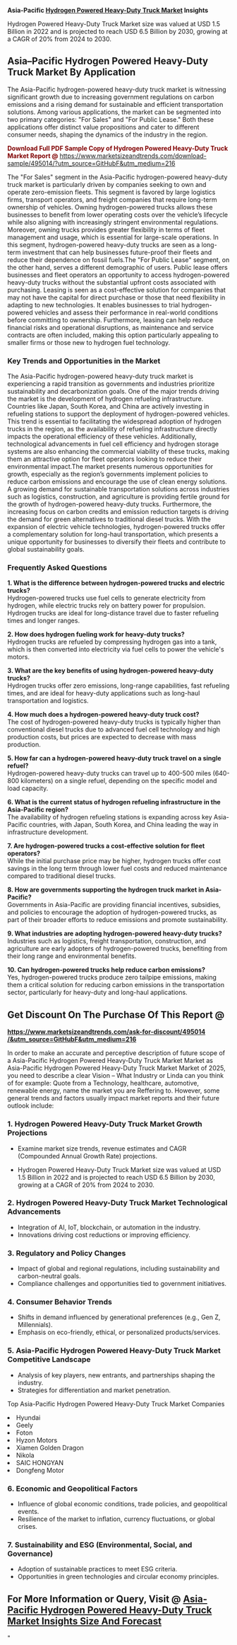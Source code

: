 <p><strong>Asia-Pacific&nbsp;<a href=""https://www.marketsizeandtrends.com/download-sample/495014/&amp;utm_source=GitHubF&amp;utm_medium=216"">Hydrogen Powered Heavy-Duty Truck Market</a> Insights</strong></p><p>Hydrogen Powered Heavy-Duty Truck Market size was valued at USD 1.5 Billion in 2022 and is projected to reach USD 6.5 Billion by 2030, growing at a CAGR of 20% from 2024 to 2030.</p><p><h2>Asia–Pacific Hydrogen Powered Heavy-Duty Truck Market By Application</h2><p>The Asia-Pacific hydrogen-powered heavy-duty truck market is witnessing significant growth due to increasing government regulations on carbon emissions and a rising demand for sustainable and efficient transportation solutions. Among various applications, the market can be segmented into two primary categories: "For Sales" and "For Public Lease." Both these applications offer distinct value propositions and cater to different consumer needs, shaping the dynamics of the industry in the region. <p><strong><span style="color: #800000;">Download Full PDF Sample Copy of Hydrogen Powered Heavy-Duty Truck Market Report @</span>&nbsp;</strong><a href="https://www.marketsizeandtrends.com/download-sample/495014/?utm_source=GitHubF&amp;utm_medium=216" target="_blank">https://www.marketsizeandtrends.com/download-sample/495014/?utm_source=GitHubF&amp;utm_medium=216</a></p>The "For Sales" segment in the Asia-Pacific hydrogen-powered heavy-duty truck market is particularly driven by companies seeking to own and operate zero-emission fleets. This segment is favored by large logistics firms, transport operators, and freight companies that require long-term ownership of vehicles. Owning hydrogen-powered trucks allows these businesses to benefit from lower operating costs over the vehicle’s lifecycle while also aligning with increasingly stringent environmental regulations. Moreover, owning trucks provides greater flexibility in terms of fleet management and usage, which is essential for large-scale operations. In this segment, hydrogen-powered heavy-duty trucks are seen as a long-term investment that can help businesses future-proof their fleets and reduce their dependence on fossil fuels.The "For Public Lease" segment, on the other hand, serves a different demographic of users. Public lease offers businesses and fleet operators an opportunity to access hydrogen-powered heavy-duty trucks without the substantial upfront costs associated with purchasing. Leasing is seen as a cost-effective solution for companies that may not have the capital for direct purchase or those that need flexibility in adapting to new technologies. It enables businesses to trial hydrogen-powered vehicles and assess their performance in real-world conditions before committing to ownership. Furthermore, leasing can help reduce financial risks and operational disruptions, as maintenance and service contracts are often included, making this option particularly appealing to smaller firms or those new to hydrogen fuel technology.<h3>Key Trends and Opportunities in the Market</h3><p>The Asia-Pacific hydrogen-powered heavy-duty truck market is experiencing a rapid transition as governments and industries prioritize sustainability and decarbonization goals. One of the major trends driving the market is the development of hydrogen refueling infrastructure. Countries like Japan, South Korea, and China are actively investing in refueling stations to support the deployment of hydrogen-powered vehicles. This trend is essential to facilitating the widespread adoption of hydrogen trucks in the region, as the availability of refueling infrastructure directly impacts the operational efficiency of these vehicles. Additionally, technological advancements in fuel cell efficiency and hydrogen storage systems are also enhancing the commercial viability of these trucks, making them an attractive option for fleet operators looking to reduce their environmental impact.The market presents numerous opportunities for growth, especially as the region’s governments implement policies to reduce carbon emissions and encourage the use of clean energy solutions. A growing demand for sustainable transportation solutions across industries such as logistics, construction, and agriculture is providing fertile ground for the growth of hydrogen-powered heavy-duty trucks. Furthermore, the increasing focus on carbon credits and emission reduction targets is driving the demand for green alternatives to traditional diesel trucks. With the expansion of electric vehicle technologies, hydrogen-powered trucks offer a complementary solution for long-haul transportation, which presents a unique opportunity for businesses to diversify their fleets and contribute to global sustainability goals.<h3>Frequently Asked Questions</h3><p><strong>1. What is the difference between hydrogen-powered trucks and electric trucks?</strong><br>Hydrogen-powered trucks use fuel cells to generate electricity from hydrogen, while electric trucks rely on battery power for propulsion. Hydrogen trucks are ideal for long-distance travel due to faster refueling times and longer ranges.</p><p><strong>2. How does hydrogen fueling work for heavy-duty trucks?</strong><br>Hydrogen trucks are refueled by compressing hydrogen gas into a tank, which is then converted into electricity via fuel cells to power the vehicle's motors.</p><p><strong>3. What are the key benefits of using hydrogen-powered heavy-duty trucks?</strong><br>Hydrogen trucks offer zero emissions, long-range capabilities, fast refueling times, and are ideal for heavy-duty applications such as long-haul transportation and logistics.</p><p><strong>4. How much does a hydrogen-powered heavy-duty truck cost?</strong><br>The cost of hydrogen-powered heavy-duty trucks is typically higher than conventional diesel trucks due to advanced fuel cell technology and high production costs, but prices are expected to decrease with mass production.</p><p><strong>5. How far can a hydrogen-powered heavy-duty truck travel on a single refuel?</strong><br>Hydrogen-powered heavy-duty trucks can travel up to 400-500 miles (640-800 kilometers) on a single refuel, depending on the specific model and load capacity.</p><p><strong>6. What is the current status of hydrogen refueling infrastructure in the Asia-Pacific region?</strong><br>The availability of hydrogen refueling stations is expanding across key Asia-Pacific countries, with Japan, South Korea, and China leading the way in infrastructure development.</p><p><strong>7. Are hydrogen-powered trucks a cost-effective solution for fleet operators?</strong><br>While the initial purchase price may be higher, hydrogen trucks offer cost savings in the long term through lower fuel costs and reduced maintenance compared to traditional diesel trucks.</p><p><strong>8. How are governments supporting the hydrogen truck market in Asia-Pacific?</strong><br>Governments in Asia-Pacific are providing financial incentives, subsidies, and policies to encourage the adoption of hydrogen-powered trucks, as part of their broader efforts to reduce emissions and promote sustainability.</p><p><strong>9. What industries are adopting hydrogen-powered heavy-duty trucks?</strong><br>Industries such as logistics, freight transportation, construction, and agriculture are early adopters of hydrogen-powered trucks, benefiting from their long range and environmental benefits.</p><p><strong>10. Can hydrogen-powered trucks help reduce carbon emissions?</strong><br>Yes, hydrogen-powered trucks produce zero tailpipe emissions, making them a critical solution for reducing carbon emissions in the transportation sector, particularly for heavy-duty and long-haul applications.</p></p><h2><strong>Get Discount On The Purchase Of This Report @&nbsp;</strong></h2><p><strong><a href=""https://www.marketsizeandtrends.com/ask-for-discount/495014/&amp;utm_source=GitHubF&amp;utm_medium=216"" target=""_blank"">https://www.marketsizeandtrends.com/ask-for-discount/495014<br />/&amp;utm_source=GitHubF&amp;utm_medium=216</a></strong></p><p>In order to make an accurate and perceptive description of future scope of a Asia-Pacific&nbsp;Hydrogen Powered Heavy-Duty Truck Market Market as Asia-Pacific&nbsp;Hydrogen Powered Heavy-Duty Truck Market Market of 2025, you need to describe a clear Vision &ndash; What Industry or Linda can you think of for example: Quote from a Technology, healthcare, automotive, renewable energy, name the market you are Reffering to. However, some general trends and factors usually impact market reports and their future outlook include:</p><h3>1.&nbsp;<strong>Hydrogen Powered Heavy-Duty Truck Market Growth Projections</strong></h3><ul><li>Examine market size trends, revenue estimates and CAGR (Compounded Annual Growth Rate) projections.</li><li><p>Hydrogen Powered Heavy-Duty Truck Market size was valued at USD 1.5 Billion in 2022 and is projected to reach USD 6.5 Billion by 2030, growing at a CAGR of 20% from 2024 to 2030.</p></li></ul><h3>2.&nbsp;<strong>Hydrogen Powered Heavy-Duty Truck Market Technological Advancements</strong></h3><ul><li>Integration of AI, IoT, blockchain, or automation in the industry.</li><li>Innovations driving cost reductions or improving efficiency.</li></ul><h3>3.&nbsp;<strong>Regulatory and Policy Changes</strong></h3><ul><li>Impact of global and regional regulations, including sustainability and carbon-neutral goals.</li><li>Compliance challenges and opportunities tied to government initiatives.</li></ul><h3>4.&nbsp;<strong>Consumer Behavior Trends</strong></h3><ul><li>Shifts in demand influenced by generational preferences (e.g., Gen Z, Millennials).</li><li>Emphasis on eco-friendly, ethical, or personalized products/services.</li></ul><h3>5.&nbsp;<strong>Asia-Pacific Hydrogen Powered Heavy-Duty Truck Market Competitive Landscape</strong></h3><ul><li>Analysis of key players, new entrants, and partnerships shaping the industry.</li><li>Strategies for differentiation and market penetration.</li></ul><p data-pm-slice=""1 1 []"">Top Asia-Pacific Hydrogen Powered Heavy-Duty Truck Market Companies</p><div data-test-id=""""><p><li>Hyundai</li><li> Geely</li><li> Foton</li><li> Hyzon Motors</li><li> Xiamen Golden Dragon</li><li> Nikola</li><li> SAIC HONGYAN</li><li> Dongfeng Motor</li></p></div><h3>6.&nbsp;<strong>Economic and Geopolitical Factors</strong></h3><ul><li>Influence of global economic conditions, trade policies, and geopolitical events.</li><li>Resilience of the market to inflation, currency fluctuations, or global crises.</li></ul><h3>7.&nbsp;<strong>Sustainability and ESG (Environmental, Social, and Governance)</strong></h3><ul><li>Adoption of sustainable practices to meet ESG criteria.</li><li>Opportunities in green technologies and circular economy principles.</li></ul><h2><strong>For More Information or Query, Visit @&nbsp;</strong><a href=""https://www.verifiedmarketreports.com/product/hydrogen-powered-heavy-duty-truck-market/"" target=""_blank"">Asia-Pacific Hydrogen Powered Heavy-Duty Truck Market Insights Size And Forecast</a></h2>"
